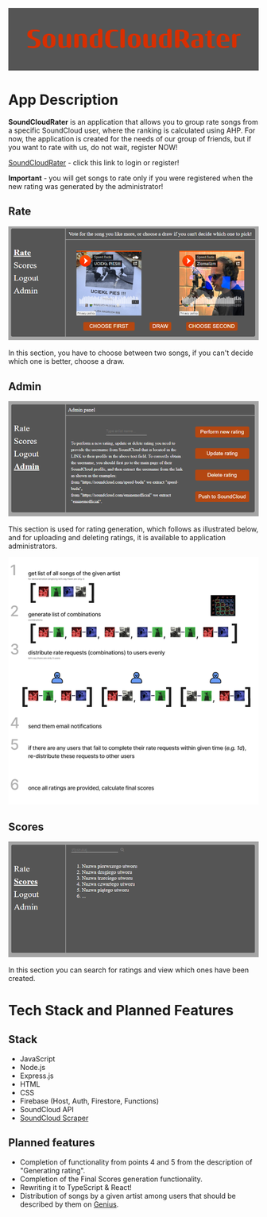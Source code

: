 ![](assets/SoundCloudRater.png)
# App Description
**SoundCloudRater** is an application that allows you to group rate songs from a specific SoundCloud user, where the ranking is calculated using AHP. For now, the application is created for the needs of our group of friends, but if you want to rate with us, do not wait, register NOW!

[SoundCloudRater](soundcloudrater.web.app) - click this link to login or register!

**Important** - you will get songs to rate only if you were registered when the new rating was generated by the administrator!

## Rate

![](assets/RateSection.png)

In this section, you have to choose between two songs, if you can't decide which one is better, choose a draw.

## Admin

![](assets/AdminSection.png)

This section is used for rating generation, which follows as illustrated below, and for uploading and deleting ratings, it is available to application administrators.

![](assets/AHP.png) 

## Scores

![](assets/ScoresSection.png)

 In this section you can search for ratings and view which ones have been created.
 
 # Tech Stack and Planned Features
 
 ## Stack
 
  * JavaScript
  * Node.js
  * Express.js
  * HTML
  * CSS
  * Firebase (Host, Auth, Firestore, Functions)
  * SoundCloud API
  * [SoundCloud Scraper](https://rapidapi.com/DataFanatic/api/soundcloud-scraper/)
 
 ## Planned features
 * Completion of functionality from points 4 and 5 from the description of "Generating rating".
 * Completion of the Final Scores generation functionality.
 * Rewriting it to TypeScript & React!
 * Distribution of songs by a given artist among users that should be described by them on [Genius](https://genius.com/).
